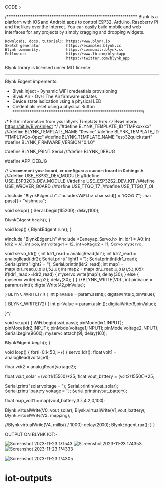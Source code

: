 CODE :-

/*************************************************************
  Blynk is a platform with iOS and Android apps to control
  ESP32, Arduino, Raspberry Pi and the likes over the Internet.
  You can easily build mobile and web interfaces for any
  projects by simply dragging and dropping widgets.

    Downloads, docs, tutorials: https://www.blynk.io
    Sketch generator:           https://examples.blynk.cc
    Blynk community:            https://community.blynk.cc
    Follow us:                  https://www.fb.com/blynkapp
                                https://twitter.com/blynk_app

  Blynk library is licensed under MIT license
 *************************************************************
  Blynk.Edgent implements:
  - Blynk.Inject - Dynamic WiFi credentials provisioning
  - Blynk.Air    - Over The Air firmware updates
  - Device state indication using a physical LED
  - Credentials reset using a physical Button
 *************************************************************/

/* Fill in information from your Blynk Template here */
/* Read more: https://bit.ly/BlynkInject */
//#define BLYNK_TEMPLATE_ID           "TMPxxxxxx"
//#define BLYNK_TEMPLATE_NAME         "Device"
#define BLYNK_TEMPLATE_ID "TMPL3VQo-0pzz"
#define BLYNK_TEMPLATE_NAME "esp32quickstart"
#define BLYNK_FIRMWARE_VERSION        "0.1.0"


#define BLYNK_PRINT Serial
//#define BLYNK_DEBUG

#define APP_DEBUG

// Uncomment your board, or configure a custom board in Settings.h
//#define USE_ESP32_DEV_MODULE
//#define USE_ESP32C3_DEV_MODULE
//#define USE_ESP32S2_DEV_KIT
//#define USE_WROVER_BOARD
//#define USE_TTGO_T7
//#define USE_TTGO_T_OI

#include "BlynkEdgent.h"
#include<WiFi.h>
char ssid[] = "iQOO 7";
char pass[] = "vishnusa";

void setup()
{
  Serial.begin(115200);
  delay(100);

  BlynkEdgent.begin();
}

void loop() {
  BlynkEdgent.run();
}



#include "BlynkEdgent.h"
#include <Deneyap_Servo.h>
int ldr1 = A0;
int ldr2 = A1;
int pos;
int voltage1 = 12;
int voltage2 = 11;
Servo myservo; 



void servo_ldr()
{
  int  ldr1_read = analogRead(ldr1);
  int  ldr2_read = analogRead(ldr2);
  Serial.print("light1 = ");
  Serial.println(ldr1_read);
  Serial.print("light2 = ");
  Serial.println(ldr2_read);
  int map1 = map(ldr1_read,0,8191,52,0);
  int map2 = map(ldr2_read,0,8191,53,105);
  if(ldr1_read>=ldr2_read)
  {
      myservo.write(map1);
      delay(30);
  }
  else
  {
      myservo.write(map2);
      delay(30);
  } 
}
/*BLYNK_WRITE(V0)
{
  int pinValue = param.asInt();
  digitalWrite(42,pinValue);

}
BLYNK_WRITE(V1)
{
  int pinValue = param.asInt();
  digitalWrite(5,pinValue);

}
BLYNK_WRITE(V2)
{
  int pinValue = param.asInt();
  digitalWrite(6,pinValue);

}*/

void setup()
{
  WiFi.begin(ssid,pass);
  pinMode(ldr1,INPUT);
  pinMode(ldr2,INPUT);
  pinMode(voltage1,INPUT);
  pinMode(voltage2,INPUT);
  Serial.begin(9600);
  myservo.attach(9); 
  delay(100);

  BlynkEdgent.begin();
}

void loop() {
  for(i=0;i<50;i++)
  {
  servo_ldr();
  float volt1 = analogRead(voltage1);
  
  float volt2 = analogRead(voltage2);

  float vout_solar = (volt1/15500)*25;
  float vout_battery = (volt2/15500)*25;
  
  Serial.print("solar voltage = ");
  Serial.println(vout_solar);
  Serial.print("battery voltage = ");
  Serial.println(vout_battery);

  float map_volt1 = map(vout_battery,3.3,4.2,0,100);
  
  Blynk.virtualWrite(V0, vout_solar);
  Blynk.virtualWrite(V1,vout_battery);
  Blynk.virtualWrite(V2, mapping);
  
  //Blynk.virtualWrite(V4, millis() / 1000);
  delay(2000);
  BlynkEdgent.run();
  }
}






OUTPUT ON BLYNK IOT:-

![Screenshot 2023-11-23 181543](https://github.com/Sujandb/iot-outputs/assets/109717277/ef73f8b2-36cc-46e9-9b75-aeb3945828dd)
![Screenshot 2023-11-23 174353](https://github.com/Sujandb/iot-outputs/assets/109717277/ab38a558-d448-43cf-9ce5-64224730b39b)
![Screenshot 2023-11-23 174333](https://github.com/Sujandb/iot-outputs/assets/109717277/a65d61f4-462c-41b0-a2fb-c53ea8440ef4)

![Screenshot 2023-11-23 174305](https://github.com/Sujandb/iot-outputs/assets/109717277/bf8d2d33-2db1-4c8c-b084-5de34c24e7d7)
# iot-outputs
